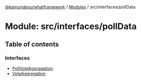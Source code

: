 [@kamuridesu/whatframework](../README.md) / [Modules](../modules.md) / src/interfaces/pollData

# Module: src/interfaces/pollData

## Table of contents

### Interfaces

- [PollVoteAggragation](../interfaces/src_interfaces_pollData.PollVoteAggragation.md)
- [VoteAggregation](../interfaces/src_interfaces_pollData.VoteAggregation.md)
